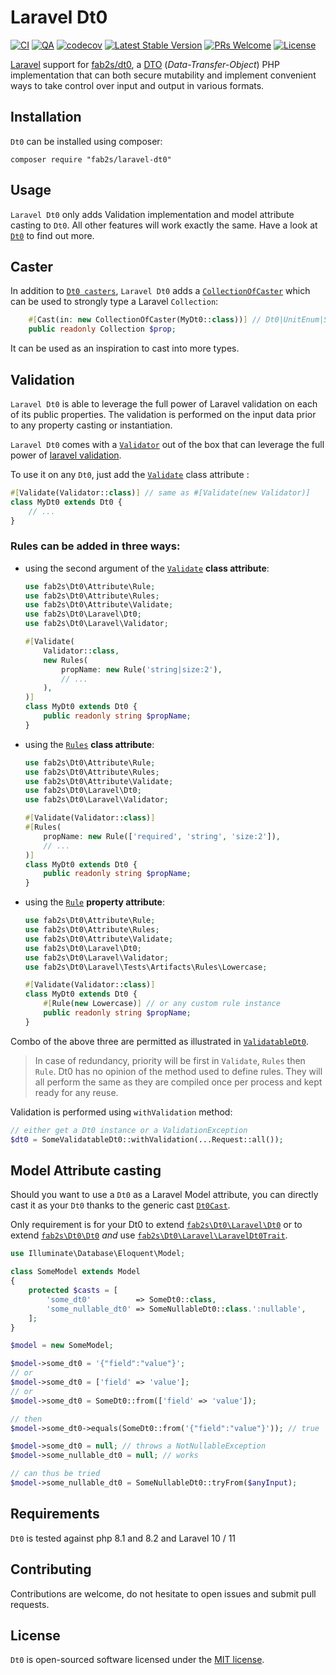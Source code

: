 # Laravel Dt0

[![CI](https://github.com/fab2s/laravel-dt0/actions/workflows/ci.yml/badge.svg)](https://github.com/fab2s/laravel-dt0/actions/workflows/ci.yml) [![QA](https://github.com/fab2s/laravel-dt0/actions/workflows/qa.yml/badge.svg)](https://github.com/fab2s/laravel-dt0/actions/workflows/qa.yml) [![codecov](https://codecov.io/gh/fab2s/laravel-dt0/graph/badge.svg?token=YE6AYEDA64)](https://codecov.io/gh/fab2s/laravel-dt0) [![Latest Stable Version](http://poser.pugx.org/fab2s/laravel-dt0/v)](https://packagist.org/packages/fab2s/laravel-dt0) [![PRs Welcome](https://img.shields.io/badge/PRs-welcome-brightgreen.svg?style=flat)](http://makeapullrequest.com) [![License](http://poser.pugx.org/fab2s/dt0/license)](https://packagist.org/packages/fab2s/dt0)

[Laravel](https://laravel.com/) support for [fab2s/dt0](https://github.com/fab2s/dt0), a [DTO](https://en.wikipedia.org/wiki/Data_transfer_object) (_Data-Transfer-Object_) PHP implementation that can both secure mutability and implement convenient ways to take control over input and output in various formats.

## Installation

`Dt0` can be installed using composer:

```shell
composer require "fab2s/laravel-dt0"
```

## Usage

`Laravel Dt0` only adds Validation implementation and model attribute casting to `Dt0`. All other features will work exactly the same. Have a look at  [`Dt0`](https://github.com/fab2s/dt0) to find out more.

## Caster

In addition to [`Dt0 casters`](https://github.com/fab2s/dt0/tree/main/src/docs/casters.md), `Laravel Dt0` adds a [`CollectionOfCaster`](./src/Caster/CollectionOfCaster.php) which can be used to strongly type a Laravel `Collection`:

````php
    #[Cast(in: new CollectionOfCaster(MyDt0::class))] // Dt0|UnitEnum|ScalarType|string
    public readonly Collection $prop;
````

It can be used as an inspiration to cast into more types.

## Validation

`Laravel Dt0` is able to leverage the full power of Laravel validation on each of its public properties. The validation is performed on the input data prior to any property casting or instantiation.

`Laravel Dt0` comes with a [`Validator`](./src/Validator.php) out of the box that can leverage the full power of [laravel validation](https://laravel.com/docs/master/validation). 

To use it on any `Dt0`, just add the [`Validate`](https://github.com/fab2s/dt0/blob/main/src/Attribute/Validate.php) class attribute :

````php
#[Validate(Validator::class)] // same as #[Validate(new Validator)]
class MyDt0 extends Dt0 {
    // ...
}
````

### Rules can be added in three ways:

- using the second argument of the [`Validate`](https://github.com/fab2s/dt0/blob/main/src/Attribute/Validate.php) **class attribute**:

    ````php
    use fab2s\Dt0\Attribute\Rule;
    use fab2s\Dt0\Attribute\Rules;
    use fab2s\Dt0\Attribute\Validate;
    use fab2s\Dt0\Laravel\Dt0;
    use fab2s\Dt0\Laravel\Validator;
    
    #[Validate(
        Validator::class,
        new Rules(
            propName: new Rule('string|size:2'),
            // ...
        ),
    )]
    class MyDt0 extends Dt0 {
        public readonly string $propName;
    }
    ````

- using the [`Rules`](https://github.com/fab2s/dt0/blob/main/src/Attribute/Rules.php) **class attribute**:

    ````php
    use fab2s\Dt0\Attribute\Rule;
    use fab2s\Dt0\Attribute\Rules;
    use fab2s\Dt0\Attribute\Validate;
    use fab2s\Dt0\Laravel\Dt0;
    use fab2s\Dt0\Laravel\Validator;
    
    #[Validate(Validator::class)]
    #[Rules(
        propName: new Rule(['required', 'string', 'size:2']),
        // ...
    )]
    class MyDt0 extends Dt0 {
        public readonly string $propName;
    }
    ````
  
- using the [`Rule`](https://github.com/fab2s/dt0/blob/main/src/Attribute/Rule.php) **property attribute**:

    ````php
    use fab2s\Dt0\Attribute\Rule;
    use fab2s\Dt0\Attribute\Rules;
    use fab2s\Dt0\Attribute\Validate;
    use fab2s\Dt0\Laravel\Dt0;
    use fab2s\Dt0\Laravel\Validator;
    use fab2s\Dt0\Laravel\Tests\Artifacts\Rules\Lowercase;
    
    #[Validate(Validator::class)]
    class MyDt0 extends Dt0 {
        #[Rule(new Lowercase)] // or any custom rule instance
        public readonly string $propName;
    }
    ````

Combo of the above three are permitted as illustrated in [`ValidatableDt0`](./tests/Artifacts/ValidatableDt0.php). 

> In case of redundancy, priority will be first in `Validate`, `Rules` then `Rule`.
> Dt0 has no opinion of the method used to define rules. They will all perform the same as they are compiled once per process and kept ready for any reuse.

Validation is performed using `withValidation` method:

```php
// either get a Dt0 instance or a ValidationException
$dt0 = SomeValidatableDt0::withValidation(...Request::all());
```

## Model Attribute casting

Should you want to use a `Dt0` as a Laravel Model attribute, you can directly cast it as your `Dt0` thanks to the generic cast [`Dt0Cast`](./src/Casts/Dt0Cast.php). 

Only requirement is for your Dt0 to extend [`fab2s\Dt0\Laravel\Dt0`](./src/Dt0.php) or to extend [`fab2s\Dt0\Dt0`](https://github.com/fab2s/dt0/blob/main/src/Dt0.php) _and_ use [`fab2s\Dt0\Laravel\LaravelDt0Trait`](./src/LaravelDt0Trait.php).

````php
use Illuminate\Database\Eloquent\Model;

class SomeModel extends Model
{
    protected $casts = [
        'some_dt0'          => SomeDt0::class,
        'some_nullable_dt0' => SomeNullableDt0::class.':nullable',
    ];
}

$model = new SomeModel;

$model->some_dt0 = '{"field":"value"}';
// or 
$model->some_dt0 = ['field' => 'value'];
// or 
$model->some_dt0 = SomeDt0::from(['field' => 'value']);

// then
$model->some_dt0->equals(SomeDt0::from('{"field":"value"}')); // true

$model->some_dt0 = null; // throws a NotNullableException
$model->some_nullable_dt0 = null; // works

// can thus be tried
$model->some_nullable_dt0 = SomeNullableDt0::tryFrom($anyInput);
````

## Requirements

`Dt0` is tested against php 8.1 and 8.2 and Laravel 10 / 11

## Contributing

Contributions are welcome, do not hesitate to open issues and submit pull requests.

## License

`Dt0` is open-sourced software licensed under the [MIT license](http://opensource.org/licenses/MIT).
